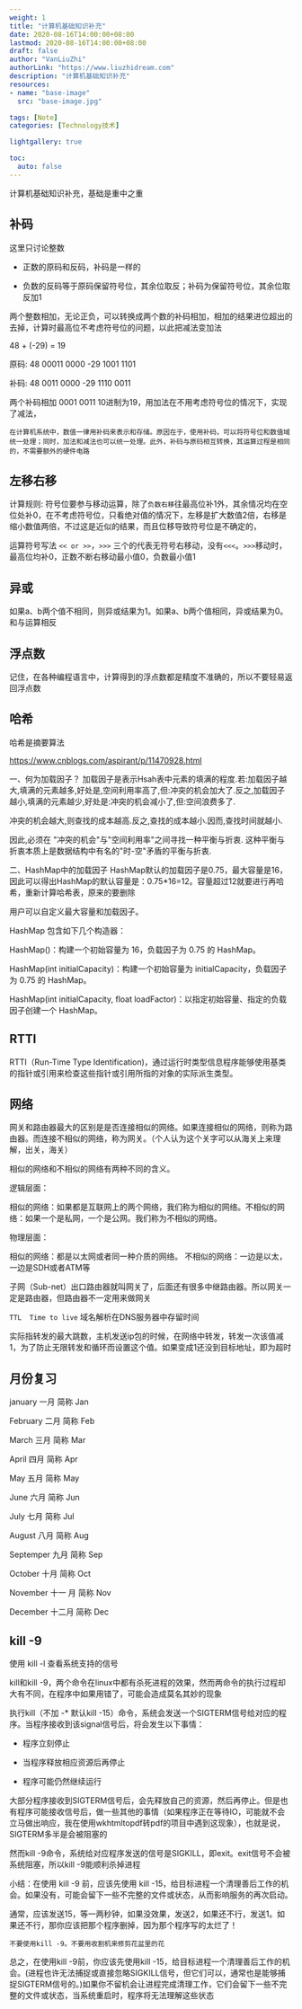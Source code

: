 ```yaml
---
weight: 1
title: "计算机基础知识补充"
date: 2020-08-16T14:00:00+08:00
lastmod: 2020-08-16T14:00:00+08:00
draft: false
author: "VanLiuZhi"
authorLink: "https://www.liuzhidream.com"
description: "计算机基础知识补充"
resources:
- name: "base-image"
  src: "base-image.jpg"

tags: [Note]
categories: [Technology技术]

lightgallery: true

toc:
  auto: false
---
```


计算机基础知识补充，基础是重中之重

<!-- more -->

## 补码

这里只讨论整数

- 正数的原码和反码，补码是一样的

- 负数的反码等于原码保留符号位，其余位取反；补码为保留符号位，其余位取反加1

两个整数相加，无论正负，可以转换成两个数的补码相加，相加的结果进位超出的去掉，计算时最高位不考虑符号位的问题，以此把减法变加法

48 + (-29) = 19

原码:
48   00011 0000
-29  1001  1101

补码:
48   0011  0000
-29  1110  0011

两个补码相加  0001 0011  10进制为19，用加法在不用考虑符号位的情况下，实现了减法，

`在计算机系统中，数值一律用补码来表示和存储。原因在于，使用补码，可以将符号位和数值域统一处理；同时，加法和减法也可以统一处理。此外，补码与原码相互转换，其运算过程是相同的，不需要额外的硬件电路`

## 左移右移

计算规则: 符号位要参与移动运算，除了`负数右移`往最高位补1外，其余情况均在空位处补0，在不考虑符号位，只看绝对值的情况下，左移是扩大数值2倍，右移是缩小数值两倍，不过这是近似的结果，而且位移导致符号位是不确定的，

运算符号写法 `<< or >>`，`>>>` 三个的代表无符号右移动，没有`<<<`。`>>>`移动时，最高位均补0，正数不断右移动最小值0，负数最小值1

## 异或

如果a、b两个值不相同，则异或结果为1。如果a、b两个值相同，异或结果为0。和与运算相反

## 浮点数

记住，在各种编程语言中，计算得到的浮点数都是精度不准确的，所以不要轻易返回浮点数

## 哈希

哈希是摘要算法

https://www.cnblogs.com/aspirant/p/11470928.html

一、何为加载因子？
加载因子是表示Hsah表中元素的填满的程度.若:加载因子越大,填满的元素越多,好处是,空间利用率高了,但:冲突的机会加大了.反之,加载因子越小,填满的元素越少,好处是:冲突的机会减小了,但:空间浪费多了.


冲突的机会越大,则查找的成本越高.反之,查找的成本越小.因而,查找时间就越小. 

因此,必须在 "冲突的机会"与"空间利用率"之间寻找一种平衡与折衷. 这种平衡与折衷本质上是数据结构中有名的"时-空"矛盾的平衡与折衷.

二、HashMap中的加载因子
HashMap默认的加载因子是0.75，最大容量是16，因此可以得出HashMap的默认容量是：0.75*16=12。容量超过12就要进行再哈希，重新计算哈希表，原来的要删除

用户可以自定义最大容量和加载因子。


HashMap 包含如下几个构造器：

HashMap()：构建一个初始容量为 16，负载因子为 0.75 的 HashMap。

HashMap(int initialCapacity)：构建一个初始容量为 initialCapacity，负载因子为 0.75 的 HashMap。

HashMap(int initialCapacity, float loadFactor)：以指定初始容量、指定的负载因子创建一个 HashMap。

## RTTI

RTTI（Run-Time Type Identification)，通过运行时类型信息程序能够使用基类的指针或引用来检查这些指针或引用所指的对象的实际派生类型。

## 网络

网关和路由器最大的区别是是否连接相似的网络。如果连接相似的网络，则称为路由器。而连接不相似的网络，称为网关。（个人认为这个关字可以从海关上来理解，出关，海关）

相似的网络和不相似的网络有两种不同的含义。

逻辑层面：

相似的网络：如果都是互联网上的两个网络，我们称为相似的网络。不相似的网络：如果一个是私网，一个是公网。我们称为不相似的网络。

物理层面：

相似的网络：都是以太网或者同一种介质的网络。
不相似的网络：一边是以太，一边是SDH或者ATM等

子网（Sub-net）出口路由器就叫网关了，后面还有很多中继路由器。所以网关一定是路由器，但路由器不一定用来做网关

`TTL  Time to live` 域名解析在DNS服务器中存留时间        

实际指转发的最大跳数，主机发送ip包的时候，在网络中转发，转发一次该值减1，为了防止无限转发和循环而设置这个值。如果变成1还没到目标地址，即为超时

## 月份复习

january 一月 简称 Jan

February 二月 简称 Feb

March 三月 简称 Mar

April 四月 简称 Apr

May 五月 简称 May

June 六月 简称 Jun

July 七月 简称 Jul

August 八月 简称 Aug

Septemper 九月 简称 Sep

October 十月 简称 Oct

November 十一 月 简称 Nov

December 十二月 简称 Dec

## kill -9

使用 kill -l 查看系统支持的信号

kill和kill -9，两个命令在linux中都有杀死进程的效果，然而两命令的执行过程却大有不同，在程序中如果用错了，可能会造成莫名其妙的现象

执行kill（不加 -* 默认kill -15）命令，系统会发送一个SIGTERM信号给对应的程序。当程序接收到该signal信号后，将会发生以下事情：

- 程序立刻停止

- 当程序释放相应资源后再停止

- 程序可能仍然继续运行

大部分程序接收到SIGTERM信号后，会先释放自己的资源，然后再停止。但是也有程序可能接收信号后，做一些其他的事情（如果程序正在等待IO，可能就不会立马做出响应，我在使用wkhtmltopdf转pdf的项目中遇到这现象），也就是说，SIGTERM多半是会被阻塞的

然而kill -9命令，系统给对应程序发送的信号是SIGKILL，即exit。exit信号不会被系统阻塞，所以kill -9能顺利杀掉进程

小结：在使用 kill -9 前，应该先使用 kill -15，给目标进程一个清理善后工作的机会。如果没有，可能会留下一些不完整的文件或状态，从而影响服务的再次启动。

通常，应该发送15，等一两秒钟，如果没效果，发送2，如果还不行，发送1。如果还不行，那你应该把那个程序删掉，因为那个程序写的太烂了！

`不要使用kill -9。不要用收割机来修剪花盆里的花`

总之，在使用kill -9前，你应该先使用kill -15，给目标进程一个清理善后工作的机会。(进程也许无法捕捉或直接忽略SIGKILL信号，但它们可以，通常也是能够捕捉SIGTERM信号的。)如果你不留机会让进程完成清理工作，它们会留下一些不完整的文件或状态，当系统重启时，程序将无法理解这些状态